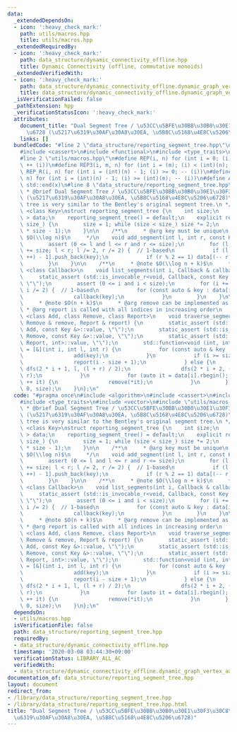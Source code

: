 ```yaml
---
data:
  _extendedDependsOn:
  - icon: ':heavy_check_mark:'
    path: utils/macros.hpp
    title: utils/macros.hpp
  _extendedRequiredBy:
  - icon: ':heavy_check_mark:'
    path: data_structure/dynamic_connectivity_offline.hpp
    title: Dynamic Connectivity (offline, commutative monoids)
  _extendedVerifiedWith:
  - icon: ':heavy_check_mark:'
    path: data_structure/dynamic_connectivity_offline.dynamic_graph_vertex_add_component_sum.test.cpp
    title: data_structure/dynamic_connectivity_offline.dynamic_graph_vertex_add_component_sum.test.cpp
  _isVerificationFailed: false
  _pathExtension: hpp
  _verificationStatusIcon: ':heavy_check_mark:'
  attributes:
    document_title: "Dual Segment Tree / \u53CC\u5BFE\u30BB\u30B0\u30E1\u30F3\u30C8\
      \u6728 (\u5217\u6319\u30AF\u30A8\u30EA, \u5B8C\u5168\u4E8C\u5206\u6728)"
    links: []
  bundledCode: "#line 2 \"data_structure/reporting_segment_tree.hpp\"\n#include <algorithm>\n\
    #include <cassert>\n#include <functional>\n#include <type_traits>\n#include <vector>\n\
    #line 2 \"utils/macros.hpp\"\n#define REP(i, n) for (int i = 0; (i) < (int)(n);\
    \ ++ (i))\n#define REP3(i, m, n) for (int i = (m); (i) < (int)(n); ++ (i))\n#define\
    \ REP_R(i, n) for (int i = (int)(n) - 1; (i) >= 0; -- (i))\n#define REP3R(i, m,\
    \ n) for (int i = (int)(n) - 1; (i) >= (int)(m); -- (i))\n#define ALL(x) std::begin(x),\
    \ std::end(x)\n#line 8 \"data_structure/reporting_segment_tree.hpp\"\n\n/**\n\
    \ * @brief Dual Segment Tree / \u53CC\u5BFE\u30BB\u30B0\u30E1\u30F3\u30C8\u6728\
    \ (\u5217\u6319\u30AF\u30A8\u30EA, \u5B8C\u5168\u4E8C\u5206\u6728)\n * @note This\
    \ tree is very similar to the Bentley's original segment tree.\n */\ntemplate\
    \ <class Key>\nstruct reporting_segment_tree {\n    int size;\n    std::vector<std::vector<Key>\
    \ > data;\n    reporting_segment_tree() = default;\n    explicit reporting_segment_tree(int\
    \ size_) {\n        size = 1; while (size < size_) size *= 2;\n        data.resize(2\
    \ * size - 1);\n    }\n\n    /**\n     * @arg key must be unique\n     * @note\
    \ $O(\\log n)$\n     */\n    void add_segment(int l, int r, const Key & key) {\n\
    \        assert (0 <= l and l <= r and r <= size);\n        for (l += size, r\
    \ += size; l < r; l /= 2, r /= 2) {  // 1-based\n            if (l % 2 == 1) data[(l\
    \ ++) - 1].push_back(key);\n            if (r % 2 == 1) data[(-- r) - 1].push_back(key);\n\
    \        }\n    }\n\n    /**\n     * @note $O(\\log n + k)$\n     */\n    template\
    \ <class Callback>\n    void list_segments(int i, Callback & callback) {\n   \
    \     static_assert (std::is_invocable_r<void, Callback, const Key &>::value,\
    \ \"\");\n        assert (0 <= i and i < size);\n        for (i += size; i > 0;\
    \ i /= 2) {  // 1-based\n            for (const auto & key : data[i - 1]) {\n\
    \                callback(key);\n            }\n        }\n    }\n\n    /**\n\
    \     * @note $O(n + k)$\n     * @arg remove can be implemented as undo\n    \
    \ * @arg report is called with all indices in increasing order\n     */\n    template\
    \ <class Add, class Remove, class Report>\n    void traverse_segments(Add & add,\
    \ Remove & remove, Report & report) {\n        static_assert (std::is_invocable_r<void,\
    \ Add, const Key &>::value, \"\");\n        static_assert (std::is_invocable_r<void,\
    \ Remove, const Key &>::value, \"\");\n        static_assert (std::is_invocable_r<void,\
    \ Report, int>::value, \"\");\n        std::function<void (int, int, int)> dfs\
    \ = [&](int i, int l, int r) {\n            for (const auto & key : data[i]) {\n\
    \                add(key);\n            }\n            if (i >= size - 1) {\n\
    \                report(i - size + 1);\n            } else {\n               \
    \ dfs(2 * i + 1, l, (l + r) / 2);\n                dfs(2 * i + 2, (l + r) / 2,\
    \ r);\n            }\n            for (auto it = data[i].rbegin(); it != data[i].rend();\
    \ ++ it) {\n                remove(*it);\n            }\n        };\n        dfs(0,\
    \ 0, size);\n    }\n};\n"
  code: "#pragma once\n#include <algorithm>\n#include <cassert>\n#include <functional>\n\
    #include <type_traits>\n#include <vector>\n#include \"utils/macros.hpp\"\n\n/**\n\
    \ * @brief Dual Segment Tree / \u53CC\u5BFE\u30BB\u30B0\u30E1\u30F3\u30C8\u6728\
    \ (\u5217\u6319\u30AF\u30A8\u30EA, \u5B8C\u5168\u4E8C\u5206\u6728)\n * @note This\
    \ tree is very similar to the Bentley's original segment tree.\n */\ntemplate\
    \ <class Key>\nstruct reporting_segment_tree {\n    int size;\n    std::vector<std::vector<Key>\
    \ > data;\n    reporting_segment_tree() = default;\n    explicit reporting_segment_tree(int\
    \ size_) {\n        size = 1; while (size < size_) size *= 2;\n        data.resize(2\
    \ * size - 1);\n    }\n\n    /**\n     * @arg key must be unique\n     * @note\
    \ $O(\\log n)$\n     */\n    void add_segment(int l, int r, const Key & key) {\n\
    \        assert (0 <= l and l <= r and r <= size);\n        for (l += size, r\
    \ += size; l < r; l /= 2, r /= 2) {  // 1-based\n            if (l % 2 == 1) data[(l\
    \ ++) - 1].push_back(key);\n            if (r % 2 == 1) data[(-- r) - 1].push_back(key);\n\
    \        }\n    }\n\n    /**\n     * @note $O(\\log n + k)$\n     */\n    template\
    \ <class Callback>\n    void list_segments(int i, Callback & callback) {\n   \
    \     static_assert (std::is_invocable_r<void, Callback, const Key &>::value,\
    \ \"\");\n        assert (0 <= i and i < size);\n        for (i += size; i > 0;\
    \ i /= 2) {  // 1-based\n            for (const auto & key : data[i - 1]) {\n\
    \                callback(key);\n            }\n        }\n    }\n\n    /**\n\
    \     * @note $O(n + k)$\n     * @arg remove can be implemented as undo\n    \
    \ * @arg report is called with all indices in increasing order\n     */\n    template\
    \ <class Add, class Remove, class Report>\n    void traverse_segments(Add & add,\
    \ Remove & remove, Report & report) {\n        static_assert (std::is_invocable_r<void,\
    \ Add, const Key &>::value, \"\");\n        static_assert (std::is_invocable_r<void,\
    \ Remove, const Key &>::value, \"\");\n        static_assert (std::is_invocable_r<void,\
    \ Report, int>::value, \"\");\n        std::function<void (int, int, int)> dfs\
    \ = [&](int i, int l, int r) {\n            for (const auto & key : data[i]) {\n\
    \                add(key);\n            }\n            if (i >= size - 1) {\n\
    \                report(i - size + 1);\n            } else {\n               \
    \ dfs(2 * i + 1, l, (l + r) / 2);\n                dfs(2 * i + 2, (l + r) / 2,\
    \ r);\n            }\n            for (auto it = data[i].rbegin(); it != data[i].rend();\
    \ ++ it) {\n                remove(*it);\n            }\n        };\n        dfs(0,\
    \ 0, size);\n    }\n};\n"
  dependsOn:
  - utils/macros.hpp
  isVerificationFile: false
  path: data_structure/reporting_segment_tree.hpp
  requiredBy:
  - data_structure/dynamic_connectivity_offline.hpp
  timestamp: '2020-03-08 03:44:30+09:00'
  verificationStatus: LIBRARY_ALL_AC
  verifiedWith:
  - data_structure/dynamic_connectivity_offline.dynamic_graph_vertex_add_component_sum.test.cpp
documentation_of: data_structure/reporting_segment_tree.hpp
layout: document
redirect_from:
- /library/data_structure/reporting_segment_tree.hpp
- /library/data_structure/reporting_segment_tree.hpp.html
title: "Dual Segment Tree / \u53CC\u5BFE\u30BB\u30B0\u30E1\u30F3\u30C8\u6728 (\u5217\
  \u6319\u30AF\u30A8\u30EA, \u5B8C\u5168\u4E8C\u5206\u6728)"
---
```

